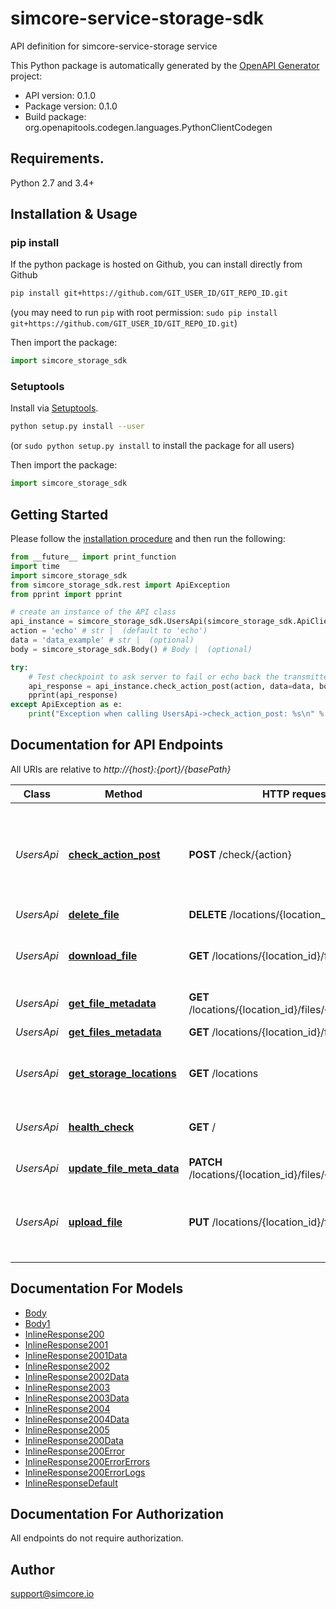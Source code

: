 # simcore-service-storage-sdk
API definition for simcore-service-storage service

This Python package is automatically generated by the [OpenAPI Generator](https://openapi-generator.tech) project:

- API version: 0.1.0
- Package version: 0.1.0
- Build package: org.openapitools.codegen.languages.PythonClientCodegen

## Requirements.

Python 2.7 and 3.4+

## Installation & Usage
### pip install

If the python package is hosted on Github, you can install directly from Github

```sh
pip install git+https://github.com/GIT_USER_ID/GIT_REPO_ID.git
```
(you may need to run `pip` with root permission: `sudo pip install git+https://github.com/GIT_USER_ID/GIT_REPO_ID.git`)

Then import the package:
```python
import simcore_storage_sdk 
```

### Setuptools

Install via [Setuptools](http://pypi.python.org/pypi/setuptools).

```sh
python setup.py install --user
```
(or `sudo python setup.py install` to install the package for all users)

Then import the package:
```python
import simcore_storage_sdk
```

## Getting Started

Please follow the [installation procedure](#installation--usage) and then run the following:

```python
from __future__ import print_function
import time
import simcore_storage_sdk
from simcore_storage_sdk.rest import ApiException
from pprint import pprint

# create an instance of the API class
api_instance = simcore_storage_sdk.UsersApi(simcore_storage_sdk.ApiClient(configuration))
action = 'echo' # str |  (default to 'echo')
data = 'data_example' # str |  (optional)
body = simcore_storage_sdk.Body() # Body |  (optional)

try:
    # Test checkpoint to ask server to fail or echo back the transmitted data
    api_response = api_instance.check_action_post(action, data=data, body=body)
    pprint(api_response)
except ApiException as e:
    print("Exception when calling UsersApi->check_action_post: %s\n" % e)

```

## Documentation for API Endpoints

All URIs are relative to *http://{host}:{port}/{basePath}*

Class | Method | HTTP request | Description
------------ | ------------- | ------------- | -------------
*UsersApi* | [**check_action_post**](docs/UsersApi.md#check_action_post) | **POST** /check/{action} | Test checkpoint to ask server to fail or echo back the transmitted data
*UsersApi* | [**delete_file**](docs/UsersApi.md#delete_file) | **DELETE** /locations/{location_id}/files/{fileId} | Deletes File
*UsersApi* | [**download_file**](docs/UsersApi.md#download_file) | **GET** /locations/{location_id}/files/{fileId} | Returns download link for requested file
*UsersApi* | [**get_file_metadata**](docs/UsersApi.md#get_file_metadata) | **GET** /locations/{location_id}/files/{fileId}/metadata | Get File Metadata
*UsersApi* | [**get_files_metadata**](docs/UsersApi.md#get_files_metadata) | **GET** /locations/{location_id}/files/metadata | Get Files Metadata
*UsersApi* | [**get_storage_locations**](docs/UsersApi.md#get_storage_locations) | **GET** /locations | Get available storage locations
*UsersApi* | [**health_check**](docs/UsersApi.md#health_check) | **GET** / | Service health-check endpoint
*UsersApi* | [**update_file_meta_data**](docs/UsersApi.md#update_file_meta_data) | **PATCH** /locations/{location_id}/files/{fileId}/metadata | Update File Metadata
*UsersApi* | [**upload_file**](docs/UsersApi.md#upload_file) | **PUT** /locations/{location_id}/files/{fileId} | Returns upload link or performs copy operation to datcore


## Documentation For Models

 - [Body](docs/Body.md)
 - [Body1](docs/Body1.md)
 - [InlineResponse200](docs/InlineResponse200.md)
 - [InlineResponse2001](docs/InlineResponse2001.md)
 - [InlineResponse2001Data](docs/InlineResponse2001Data.md)
 - [InlineResponse2002](docs/InlineResponse2002.md)
 - [InlineResponse2002Data](docs/InlineResponse2002Data.md)
 - [InlineResponse2003](docs/InlineResponse2003.md)
 - [InlineResponse2003Data](docs/InlineResponse2003Data.md)
 - [InlineResponse2004](docs/InlineResponse2004.md)
 - [InlineResponse2004Data](docs/InlineResponse2004Data.md)
 - [InlineResponse2005](docs/InlineResponse2005.md)
 - [InlineResponse200Data](docs/InlineResponse200Data.md)
 - [InlineResponse200Error](docs/InlineResponse200Error.md)
 - [InlineResponse200ErrorErrors](docs/InlineResponse200ErrorErrors.md)
 - [InlineResponse200ErrorLogs](docs/InlineResponse200ErrorLogs.md)
 - [InlineResponseDefault](docs/InlineResponseDefault.md)


## Documentation For Authorization

 All endpoints do not require authorization.


## Author

support@simcore.io



